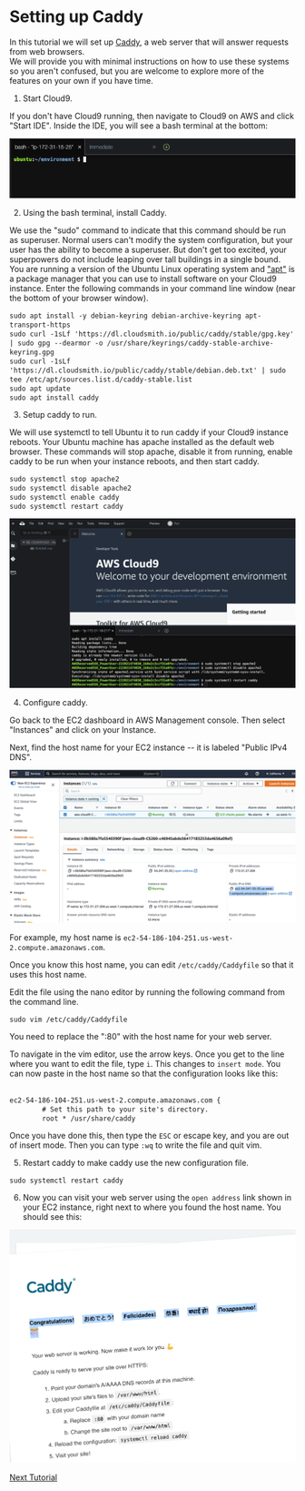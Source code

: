 # Setting up Caddy
In this tutorial we will set up [Caddy](https://caddyserver.com/), a web server that will answer requests from web browsers.  
We will provide you with minimal instructions on how to use these systems so you aren't confused, but 
you are welcome to explore more of the features on your own if you have time.

1. Start Cloud9.

If you don't have Cloud9 running, then navigate to Cloud9 on AWS and click "Start IDE". Inside the IDE, you will see a bash terminal at the bottom:

![command line in Cloud9 IDE](/images/bash.png)

2. Using the bash terminal, install Caddy.

We use the "sudo" command to indicate that this command should be run as superuser.  Normal users can't modify the system configuration, but your user has the ability to become a superuser.  But don't get too excited, your superpowers do not include leaping over tall buildings in a single bound.  You are running a version of the Ubuntu Linux operating system and ["apt"](https://ubuntu.com/server/docs/package-management) is a package manager that you can use to install software on your Cloud9 instance.  Enter the following commands in your command line window (near the bottom of your browser window).
```
sudo apt install -y debian-keyring debian-archive-keyring apt-transport-https
sudo curl -1sLf 'https://dl.cloudsmith.io/public/caddy/stable/gpg.key' | sudo gpg --dearmor -o /usr/share/keyrings/caddy-stable-archive-keyring.gpg
sudo curl -1sLf 'https://dl.cloudsmith.io/public/caddy/stable/debian.deb.txt' | sudo tee /etc/apt/sources.list.d/caddy-stable.list
sudo apt update
sudo apt install caddy
```

3. Setup caddy to run.

We will use systemctl to tell Ubuntu it to run caddy if your Cloud9 instance reboots.  Your Ubuntu machine has apache installed as the default web browser.  These commands will stop apache, disable it from running, enable caddy to be run when your instance reboots, and then start caddy.
```
sudo systemctl stop apache2
sudo systemctl disable apache2
sudo systemctl enable caddy
sudo systemctl restart caddy
```
![](images/caddyinstall.png)

4. Configure caddy.

Go back to the EC2 dashboard in AWS Management console. Then select "Instances" and click on your Instance.

Next, find the host name for your EC2 instance -- it is labeled "Public IPv4 DNS".

![](images/publicdns.png) 

For example, my host name is `ec2-54-186-104-251.us-west-2.compute.amazonaws.com`.

Once you know this host name, you can edit `/etc/caddy/Caddyfile` so that it uses this host name.

Edit the file using the nano editor by running the following command from the command line.

```
sudo vim /etc/caddy/Caddyfile
```

You need to replace the ":80" with the host name for your web server.

To navigate in the vim editor, use the arrow keys. Once you get to the line where you want to edit the file, type `i`. This changes to `insert mode`.
You can now paste in the host name so that the configuration looks like this:

```

ec2-54-186-104-251.us-west-2.compute.amazonaws.com {
        # Set this path to your site's directory.
        root * /usr/share/caddy
```

Once you have done this, then type the `ESC` or escape key, and you are out of insert mode. Then you can type `:wq` to write the file and quit vim.


5. Restart caddy to make caddy use the new configuration file.

```
sudo systemctl restart caddy
```

6. Now you can visit your web server using the `open address` link shown in your EC2 instance, right next to where you found the host name. You should see this:

![Caddy welcome page](/images/caddy-congrats.png)



[Next Tutorial](directories.md)
